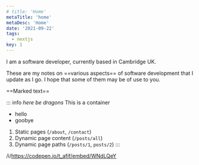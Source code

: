 ```yaml
---
# title: 'Home'
metaTitle: 'home'
metaDesc: 'Home'
date: '2021-09-22'
tags:
  - nextjs
key: 1
---
```


I am a software developer, currently based in Cambridge UK.

These are my notes on ==various aspects== of software development that I update as I go. I hope that some of them may be of use to you.

==Marked text==

::: info
_here be dragons_
This is a container

- hello
- goobye

1. Static pages (`/about`, `/contact`)
2. Dynamic page content (`/posts/all`)
3. Dynamic page paths (`/posts/1`, `posts/2`)
   :::

/i/https://codepen.io/t_afif/embed/WNdLQeY
